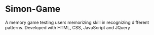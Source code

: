# Simon-Game
A memory game testing users memorizing skill in recognizing different patterns.
Developed with HTML, CSS, JavaScript and JQuery
